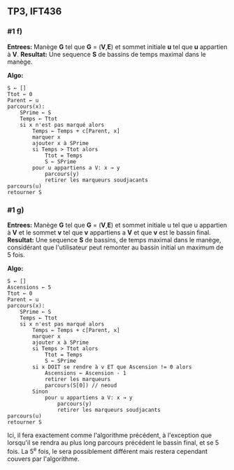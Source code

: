 ## TP3, IFT436

### \#1 f)
**Entrees:** Manège **G** tel que  **G** = (**V**,**E**) et sommet initiale **u** tel que **u** appartien à **V**.
**Resultat:** Une sequence **S** de bassins de temps maximal dans le manège.

**Algo:**

    S ← []
    Ttot ← 0
    Parent ← u
    parcours(x):   
        SPrime ← S
        Temps ← Ttot
        si x n'est pas marqué alors
            Temps ← Temps + c[Parent, x]
            marquer x
            ajouter x à SPrime
            si Temps > Ttot alors
                Ttot = Temps
                S ← SPrime
            pour u appartiens a V: x → y
                parcours(y)
                retirer les marqueurs soudjacants
    parcours(u)
    retourner S



### \#1 g)
**Entrees:** Manège **G** tel que  **G** = (**V**,**E**) et sommet initiale u tel que u appartien à **V** et le sommet **v** tel que **v** appartiens a **V** et que **v** est le bassin final.
**Resultat:** Une sequence **S** de bassins, de temps maximal dans le manège, considérant que l'utilisateur peut remonter au bassin initial un maximum de 5 fois.

**Algo:**

    S ← []
    Ascensions ← 5 
    Ttot ← 0
    Parent ← u
    parcours(x):   
        SPrime ← S
        Temps ← Ttot
        si x n'est pas marqué alors
            Temps ← Temps + c[Parent, x]
            marquer x
            ajouter x à SPrime
            si Temps > Ttot alors
                Ttot = Temps
                S ← SPrime
            si x DOIT se rendre à v ET que Ascension != 0 alors
                Ascensions ← Ascension - 1
                retirer les marqueurs
                parcours(S[0]) // neoud
            Sinon 
                pour u appartiens a V: x → y
                    parcours(y)
                    retirer les marqueurs soudjacants
    parcours(u)
    retourner S


Ici, il fera exactement comme l'algorithme précédent, à l'exception que lorsqu'il se rendra au plus long parcours précédent le bassin final, et se 5 fois. La 5<sup>e</sup> fois, le sera possiblement différent mais restera cependant couvers par l'algorithme.
